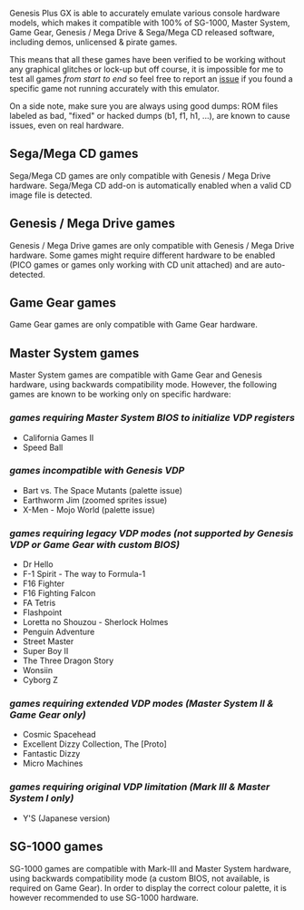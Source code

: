 
Genesis Plus GX is able to accurately emulate various console hardware models, which makes it compatible with 100% of SG-1000, Master System, Game Gear, Genesis / Mega Drive  & Sega/Mega CD released software, including demos, unlicensed & pirate games.

This means that all these games have been verified to be working without any graphical glitches or lock-up but off course, it is impossible for me to test all games *from start to end* so feel free to report an [issue](https://bitbucket.org/eke/genesis-plus-gx/issues?status=new&status=open) if you found a specific game not running accurately with this emulator.

On a side note, make sure you are always using good dumps: ROM files labeled as bad, "fixed" or hacked dumps (b1, f1, h1, ...), are known to cause issues, even on real hardware.

## Sega/Mega CD games ##

Sega/Mega CD games are only compatible with Genesis / Mega Drive hardware. Sega/Mega CD add-on is automatically enabled when a valid CD image file is detected. 


## Genesis / Mega Drive games ##

Genesis / Mega Drive games are only compatible with Genesis / Mega Drive hardware. Some games might require different hardware to be enabled (PICO games or games only working with CD unit attached) and are auto-detected.


## Game Gear games ##

Game Gear games are only compatible with Game Gear hardware.


## Master System games ##

Master System games are compatible with Game Gear and Genesis hardware, using backwards compatibility mode. However, the following games are known to be working only on specific hardware:

### _games requiring Master System BIOS to initialize VDP registers_ ###
 * California Games II
 * Speed Ball

### _games incompatible with Genesis VDP_ ###
 * Bart vs. The Space Mutants (palette issue)
 * Earthworm Jim (zoomed sprites issue)
 * X-Men - Mojo World (palette issue)

### _games requiring legacy VDP modes (not supported by Genesis VDP or Game Gear with custom BIOS)_ ###

 * Dr Hello
 * F-1 Spirit - The way to Formula-1
 * F16 Fighter
 * F16 Fighting Falcon
 * FA Tetris
 * Flashpoint
 * Loretta no Shouzou - Sherlock Holmes
 * Penguin Adventure
 * Street Master
 * Super Boy II
 * The Three Dragon Story
 * Wonsiin
 * Cyborg Z

### _games requiring extended VDP modes (Master System II & Game Gear only)_ ###
 * Cosmic Spacehead
 * Excellent Dizzy Collection, The [Proto]
 * Fantastic Dizzy
 * Micro Machines

### _games requiring original VDP limitation (Mark III & Master System I only)_ ###
 * Y'S (Japanese version)


## SG-1000 games ##

SG-1000 games are compatible with Mark-III and Master System hardware, using backwards compatibility mode (a custom BIOS, not available, is required on Game Gear). In order to display the correct colour palette, it is however recommended to use SG-1000 hardware.